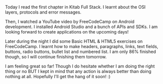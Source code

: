 Today I read the first chapter in Kitab Full Stack.
I learnt about the OSI layers, protocols and error messages.

Then, I watched a YouTube video by FreeCodeCamp on Android development.
I installed Android Studio and a bunch of APIs and SDKs.
I am looking forward to create applications on the upcoming days!

Later during the night I did some Basic HTML & HTML5 exercises on FreeCodeCamp.
I learnt how to make headers, paragraphs, links, text fields, buttons, radio buttons, bullet list and numbered list.
I am only 86% finished though, so I will continue finishing them tomorrow.

I am feeling great so far! Though I do hesitate whether I am doing the right thing or no
BUT I kept in mind that any action is always better than doing nothing at all.
Hopefully I'll get the hang of it soon! :)
